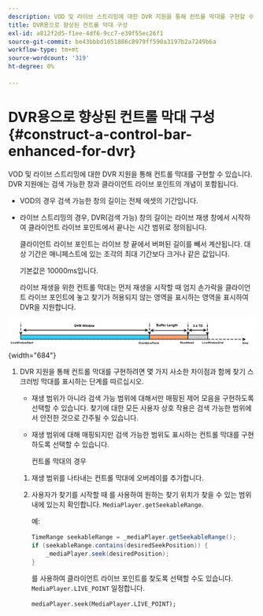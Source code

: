 ```yaml
---
description: VOD 및 라이브 스트리밍에 대한 DVR 지원을 통해 컨트롤 막대를 구현할 수 있습니다. DVR 지원에는 검색 가능한 창과 클라이언트 라이브 포인트의 개념이 포함됩니다.
title: DVR용으로 향상된 컨트롤 막대 구성
exl-id: a812f2d5-f1ee-4df6-9cc7-e39f55ec26f1
source-git-commit: be43bbbd1051886c8979ff590a3197b2a7249b6a
workflow-type: tm+mt
source-wordcount: '319'
ht-degree: 0%

---
```


# DVR용으로 향상된 컨트롤 막대 구성{#construct-a-control-bar-enhanced-for-dvr}

VOD 및 라이브 스트리밍에 대한 DVR 지원을 통해 컨트롤 막대를 구현할 수 있습니다. DVR 지원에는 검색 가능한 창과 클라이언트 라이브 포인트의 개념이 포함됩니다.

* VOD의 경우 검색 가능한 창의 길이는 전체 에셋의 기간입니다.
* 라이브 스트리밍의 경우, DVR(검색 가능) 창의 길이는 라이브 재생 창에서 시작하여 클라이언트 라이브 포인트에서 끝나는 시간 범위로 정의됩니다.

   클라이언트 라이브 포인트는 라이브 창 끝에서 버퍼된 길이를 빼서 계산됩니다. 대상 기간은 매니페스트에 있는 조각의 최대 기간보다 크거나 같은 값입니다.

   기본값은 10000ms입니다.

   라이브 재생을 위한 컨트롤 막대는 먼저 재생을 시작할 때 엄지 손가락을 클라이언트 라이브 포인트에 놓고 찾기가 허용되지 않는 영역을 표시하는 영역을 표시하여 DVR을 지원합니다.

<!--<a id="fig_37A39A28BA714BA5A2C461357ED5BD41"></a>-->

![](assets/dvr-window.PNG){width="684"}

1. DVR 지원을 통해 컨트롤 막대를 구현하려면 몇 가지 사소한 차이점과 함께 찾기 스크러빙 막대를 표시하는 단계를 따르십시오.

   * 재생 범위가 아니라 검색 가능 범위에 대해서만 매핑된 제어 모음을 구현하도록 선택할 수 있습니다. 찾기에 대한 모든 사용자 상호 작용은 검색 가능한 범위에서 안전한 것으로 간주될 수 있습니다.
   * 재생 범위에 대해 매핑되지만 검색 가능한 범위도 표시하는 컨트롤 막대를 구현하도록 선택할 수 있습니다.

      컨트롤 막대의 경우
   1. 재생 범위를 나타내는 컨트롤 막대에 오버레이를 추가합니다.
   1. 사용자가 찾기를 시작할 때 를 사용하여 원하는 찾기 위치가 찾을 수 있는 범위 내에 있는지 확인합니다. `MediaPlayer.getSeekableRange`.

      예:

      ```java
      TimeRange seekableRange = _mediaPlayer.getSeekableRange(); 
      if (seekableRange.contains(desiredSeekPosition)) { 
          _mediaPlayer.seek(desiredPosition); 
      }
      ```

      를 사용하여 클라이언트 라이브 포인트를 찾도록 선택할 수도 있습니다. `MediaPlayer.LIVE_POINT` 일정합니다.

      ```
      mediaPlayer.seek(MediaPlayer.LIVE_POINT);
      ```
